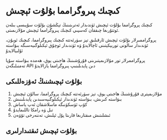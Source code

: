 # كىچىك پىروگرامما بۇلۇت ئېچىش

كىچىك پروگرامما بۇلۇت ئېچىش ئۈندىدار ئەترىتىنىڭ تېڭشۇن بۇلۇت سۇپىسى بىلەن ئوتتۇرىغا چىققان كەسپىي كىچىك پىروگرامما ئېچىش مۇلازىمىتى.

پروگراممىرلار بۇلۇت ئېچىش ئارقىلىق تېز سۈرئەتتە كىچىك پىروگرامما، كىچىك ئويۇن، ئۈندىدار سالونى توربېكېتىنى ئاچالايدۇ ۋە ئۈندىدار ئوچۇق ئېكىلوگىيەسىگە بىۋاستە ئۇلىيالايدۇ

پروگراممرلار تور مۇلازىمېتىرىنى قۇرۇشىنىڭ ھاجىتى يوق، ھەمدە بىۋاستە سۇپا تەمنىلىگەن API دىن پايدىلىنىپ پىروگرامما يازالايدۇ



## بۇلۇت ئېچىشنىڭ ئەۋزەللىكى



1. مۇلازىمېترى قۇرۇشنىڭ ھاجىتى يوق، تېز سۈرئەتتە كىچىك پروگرامما، سالۇن ئېچىش
2. بىۋاستە كىرىش، بىۋاستە ئۈندىدار ئېكىلوگىيەسىدىن پايدىلىنىش
3. كۆپ ئۈسكۈنىگە ماسلاشقان ئەپ ياساش 
4. تىل ۋە رامكا تاللىمايدۇ
5. ئىشلىتىش مىقتارىغا قارىتا پۇل ئېلىش، تەننەرخى تۆۋەن



## بۇلۇت ئېچىش ئىقتىدارلىرى



### 